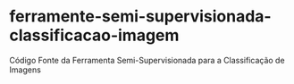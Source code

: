 # ferramente-semi-supervisionada-classificacao-imagem
Código Fonte da Ferramenta Semi-Supervisionada para a Classificação de Imagens
